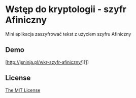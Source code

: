 # Wstęp do kryptologii - szyfr Afiniczny

Mini aplikacja zaszyfrować tekst z użyciem szyfru Afiniczny

## Demo

[http://jsninja.pl/wkr-szyfr-afiniczny/][1]

## License

[The MIT License][2]


[1]: http://jsninja.pl/wkr-szyfr-afiniczny/
[2]: http://piecioshka.mit-license.org/